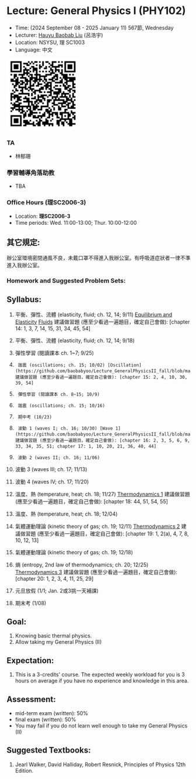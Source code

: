 # Lecture: General Physics I (PHY102)
* Time: (2024 September 08 - 2025 January 11) 567節, Wednesday
* Lecturer: [Hauyu Baobab Liu](https://baobabyoo.github.io/) (呂浩宇)
* Location: NSYSU, 理 SC1003
* Language: 中文

<img src="./images/qrcode.png" alt="QRcode" width="200px"/>

### TA
- 林郁珊

### 學習輔導角落助教
- TBA

### Office Hours (理SC2006-3)
- Location: **理SC2006-3**
- Time periods: Wed. 11:00-13:00; Thur. 10:00-12:00

## 其它規定:
辦公室環境密閉通風不良，未戴口罩不得進入我辦公室。有呼吸道症狀者一律不準進入我辦公室。

### Homework and Suggested Problem Sets:

## Syllabus:
1.	平衡、彈性、流體 (elasticity, fluid; ch. 12, 14; 9/11) [Equilibrium and Elasticity](https://github.com/baobabyoo/Lecture_GeneralPhysicsII_fall/blob/main/lecture_notes/equilibrium_elasticity.pdf) [Fluids](https://github.com/baobabyoo/Lecture_GeneralPhysicsII_fall/blob/main/lecture_notes/fluids.pdf) 建議做習題 (應至少看過一遍題目，確定自己會做): [chapter 14: 1, 3, 7, 14, 15, 31, 34, 45, 54]

2.	平衡、彈性、流體 (elasticity, fluid; ch. 12, 14; 9/18) 

3.	彈性學習 (閱讀課本 ch. 1~7; 9/25) 

4.      諧震 (oscillations; ch. 15; 10/02) [Oscillation](https://github.com/baobabyoo/Lecture_GeneralPhysicsII_fall/blob/main/lecture_notes/oscillation.pdf) 建議做習題 (應至少看過一遍題目，確定自己會做): [chapter 15: 2, 4, 10, 30, 39, 54]

5.      彈性學習 (閱讀課本 ch. 8~15; 10/9)

6.      諧震 (oscillations; ch. 15; 10/16)

7.      期中考 (10/23)

8.      波動 1 (waves I; ch. 16; 10/30) [Wave 1](https://github.com/baobabyoo/Lecture_GeneralPhysicsII_fall/blob/main/lecture_notes/wave1.pdf) 建議做習題 (應至少看過一遍題目，確定自己會做): [chapter 16: 2, 3, 5, 6, 9, 33, 34, 35, 51; chapter 17: 1, 10, 20, 21, 36, 40, 44]

9.      波動 2 (waves II; ch. 16; 11/06)

10.	波動 3 (waves III; ch. 17; 11/13)

11.	波動 4 (waves IV; ch. 17; 11/20)

12.	溫度、熱 (temperature, heat; ch. 18; 11/27) [Thermodynamics 1](https://github.com/baobabyoo/Lecture_GeneralPhysicsII_fall/blob/main/lecture_notes/thermodynamics.pdf) 建議做習題 (應至少看過一遍題目，確定自己會做): [chapter 18: 44, 51, 54, 55]

13.	溫度、熱 (temperature, heat; ch. 18; 12/04)

14.	氣體運動理論 (kinetic theory of gas; ch. 19; 12/11) [Thermodynamics 2](https://github.com/baobabyoo/Lecture_GeneralPhysicsII_fall/blob/main/lecture_notes/thermodynamics2.pdf)  建議做習題 (應至少看過一遍題目，確定自己會做): [chapter 19: 1, 2(a), 4, 7, 8, 10, 12, 13]

15.	氣體運動理論 (kinetic theory of gas; ch. 19; 12/18)

16.	熵 (entropy, 2nd law of thermodynamics; ch. 20; 12/25) [Thermodynamics 3](https://github.com/baobabyoo/Lecture_GeneralPhysicsII_fall/blob/main/lecture_notes/thermodynamics3.pdf)  建議做習題 (應至少看過一遍題目，確定自己會做): [chapter 20: 1, 2, 3, 4, 11, 25, 29]

17.	元旦放假 (1/1; Jan. 2或3挑一天補課) 

16.	期末考 (1/08)


## Goal:
1. Knowing basic thermal physics.
2. Allow taking my General Physics (II)

## Expectation:
1. This is a 3-credits' course. The expected weekly workload for you is 3 hours on average if you have no experience and knowledge in this area.

## Assessment:
- mid-term exam (written): 50%
- final exam (written): 50%
- You may fail if you do not learn well enough to take my General Physics (II)

## Suggested Textbooks:
1. Jearl Walker, David Halliday, Robert Resnick, Principles of Physics 12th Edition.
